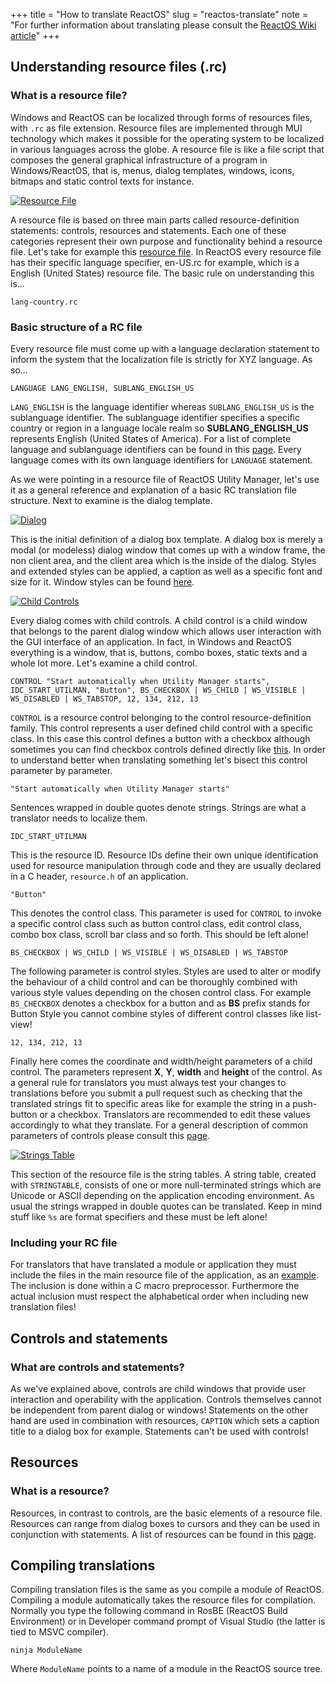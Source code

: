 +++
title = "How to translate ReactOS"
slug = "reactos-translate"
note = "For further information about translating please consult the [ReactOS Wiki article](https://reactos.org/wiki/Translation_Introduction)"
+++

## Understanding resource files (.rc)

### What is a resource file?

Windows and ReactOS can be localized through forms of resources files, with `.rc` as file extension. Resource files are implemented through MUI technology which makes it possible for the operating system to be localized in various languages across the globe. A resource file is like a file script that composes the general graphical infrastructure of a program in Windows/ReactOS, that is, menus, dialog templates, windows, icons, bitmaps and static control texts for instance.

[![Resource File](../images/reactos-translate/rc.png)](../images/reactos-translate/rc.png)

A resource file is based on three main parts called resource-definition statements: controls, resources and statements. Each one of these categories represent their own purpose and functionality behind a resource file. Let's take for example this [resource file](https://git.reactos.org/?p=reactos.git;a=blob;f=base/applications/utilman/umandlg/lang/en-US.rc;h=d44bc44cd3a8c212cd2568a6f629556298a28ff4;hb=HEAD). In ReactOS every resource file has their specific language specifier, en-US.rc for example, which is a English (United States) resource file. The basic rule on understanding this is...

`lang-country.rc`

### Basic structure of a RC file

Every resource file must come up with a language declaration statement to inform the system that the localization file is strictly for XYZ language. As so...

`LANGUAGE LANG_ENGLISH, SUBLANG_ENGLISH_US`

`LANG_ENGLISH` is the language identifier whereas `SUBLANG_ENGLISH_US` is the sublanguage identifier. The sublanguage identifier specifies a specific country or region in a language locale realm so **SUBLANG\_ENGLISH\_US** represents English (United States of America). For a list of complete language and sublanguage identifiers can be found in this [page](https://web.archive.org/web/20170908090148/https://msdn.microsoft.com/en-us/library/ms776294.aspx). Every language comes with its own language identifiers for `LANGUAGE` statement.

As we were pointing in a resource file of ReactOS Utility Manager, let's use it as a general reference and explanation of a basic RC translation file structure. Next to examine is the dialog template.

[![Dialog](../images/reactos-translate/dialogex.png)](../images/reactos-translate/dialogex.png)

This is the initial definition of a dialog box template. A dialog box is merely a modal (or modeless) dialog window that comes up with a window frame, the non client area, and the client area which is the inside of the dialog. Styles and extended styles can be applied, a caption as well as a specific font and size for it. Window styles can be found [here](https://docs.microsoft.com/en-us/windows/win32/winmsg/window-styles).

[![Child Controls](../images/reactos-translate/child-ctrls.png)](../images/reactos-translate/child-ctrls.png)

Every dialog comes with child controls. A child control is a child window that belongs to the parent dialog window which allows user interaction with the GUI interface of an application. In fact, in Windows and ReactOS everything is a window, that is, buttons, combo boxes, static texts and a whole lot more. Let's examine a child control.

`CONTROL "Start automatically when Utility Manager starts", IDC_START_UTILMAN, "Button", BS_CHECKBOX | WS_CHILD | WS_VISIBLE | WS_DISABLED | WS_TABSTOP, 12, 134, 212, 13`

`CONTROL` is a resource control belonging to the control resource-definition family. This control represents a user defined child control with a specific class. In this case this control defines a button with a checkbox although sometimes you can find checkbox controls defined directly like [this](https://git.reactos.org/?p=reactos.git;a=blob;f=base/applications/msconfig/lang/en-US.rc;hb=319374eb719f675b91e8380e836b31affb824e2b#l88). In order to understand better when translating something let's bisect this control parameter by parameter.

`"Start automatically when Utility Manager starts"`

Sentences wrapped in double quotes denote strings. Strings are what a translator needs to localize them.

`IDC_START_UTILMAN`

This is the resource ID. Resource IDs define their own unique identification used for resource manipulation through code and they are usually declared in a C header, `resource.h` of an application.

`"Button"`

This denotes the control class. This parameter is used for `CONTROL` to invoke a specific control class such as button control class, edit control class, combo box class, scroll bar class and so forth. This should be left alone!

`BS_CHECKBOX | WS_CHILD | WS_VISIBLE | WS_DISABLED | WS_TABSTOP`

The following parameter is control styles. Styles are used to alter or modify the behaviour of a child control and can be thoroughly combined with various style values depending on the chosen control class. For example `BS_CHECKBOX` denotes a checkbox for a button and as **BS** prefix stands for Button Style you cannot combine styles of different control classes like list-view!

`12, 134, 212, 13`

Finally here comes the coordinate and width/height parameters of a child control. The parameters represent **X**, **Y**, **width** and **height** of the control. As a general rule for translators you must always test your changes to translations before you submit a pull request such as checking that the translated strings fit to specific areas like for example the string in a push-button or a checkbox. Translators are recommended to edit these values accordingly to what they translate. For a general description of common parameters of controls please consult this [page](https://docs.microsoft.com/en-us/windows/win32/menurc/common-control-parameters).

[![Strings Table](../images/reactos-translate/stringtable.png)](../images/reactos-translate/stringtable.png)

This section of the resource file is the string tables. A string table, created with `STRINGTABLE`, consists of one or more null-terminated strings which are Unicode or ASCII depending on the application encoding environment. As usual the strings wrapped in double quotes can be translated. Keep in mind stuff like `%s` are format specifiers and these must be left alone!

### Including your RC file

For translators that have translated a module or application they must include the files in the main resource file of the application, as an [example](https://git.reactos.org/?p=reactos.git;a=blob;f=base/applications/utilman/umandlg/umandlg.rc;h=28c0ca1603244dc3130e334125692635dcf7c46f;hb=HEAD). The inclusion is done within a C macro preprocessor. Furthermore the actual inclusion must respect the alphabetical order when including new translation files!

## Controls and statements

### What are controls and statements?

As we've explained above, controls are child windows that provide user interaction and operability with the application. Controls themselves cannot be independent from parent dialog or windows! Statements on the other hand are used in combination with resources, `CAPTION` which sets a caption title to a dialog box for example. Statements can't be used with controls!

## Resources

### What is a resource?

Resources, in contrast to controls, are the basic elements of a resource file. Resources can range from dialog boxes to cursors and they can be used in conjunction with statements. A list of resources can be found in this [page](https://docs.microsoft.com/en-us/windows/win32/menurc/resource-definition-statements#resources).

## Compiling translations

Compiling translation files is the same as you compile a module of ReactOS. Compiling a module automatically takes the resource files for compilation. Normally you type the following command in RosBE (ReactOS Build Environment) or in Developer command prompt of Visual Studio (the latter is tied to MSVC compiler).

`ninja ModuleName`

Where `ModuleName` points to a name of a module in the ReactOS source tree.
